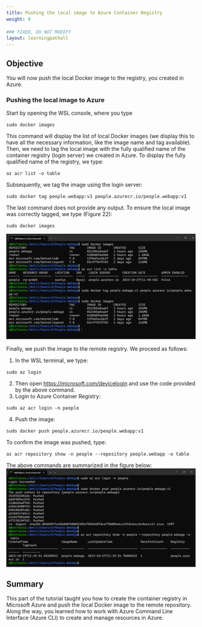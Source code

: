 ```yaml
---
title: Pushing the local image to Azure Container Registry
weight: 9

### FIXED, DO NOT MODIFY
layout: learningpathall
---
```


## Objective
You will now push the local Docker image to the registry, you created in Azure.

### Pushing the local image to Azure
Start by opening the WSL console, where you type

```console
sudo docker images
```

This command will display the list of local Docker images (we display this to have all the necessary information, like the image name and tag available). Then, we need to tag the local image with the fully qualified name of the container registry (login server) we created in Azure. To display the fully qualified name of the registry, we type:

```console
az acr list -o table
```

Subsequently, we tag the image using the login server:
```console
sudo docker tag people.webapp:v1 people.azurecr.io/people.webapp:v1
```

The last command does not provide any output. To ensure the local image was correctly tagged, we type (Figure 22):
```console
sudo docker images
```

![command prompt#left](figures/22.png "Figure 22. Tagging a local Docker image")

Finally, we push the image to the remote registry. We proceed as follows:
1.	In the WSL terminal, we type:
```console
sudo az login
```
2.	Then open https://microsoft.com/devicelogin and use the code provided by the above command.
3.	Login to Azure Container Registry:
```console
sudo az acr login -n people
```
4.	Push the image:
```console
sudo docker push people.azurecr.io/people.webapp:v1
```

To confirm the image was pushed, type:
```console
az acr repository show -n people --repository people.webapp -o table
```

The above commands are summarized in the figure below:
![command prompt#left](figures/23.png "Figure 23. Pushing a Docker image to the Azure Container Registry")

## Summary
This part of the tutorial taught you how to create the container registry in Microsoft Azure and push the local Docker image to the remote repository. Along the way, you learned how to work with Azure Command Line Interface (Azure CLI) to create and manage resources in Azure. 